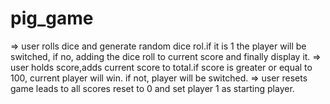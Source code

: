 # pig_game

 => user rolls dice and generate random dice rol.if it is 1 the player will be switched, if no, adding the dice roll to current score and finally display it.
 => user holds score,adds current score to total.if score is greater or equal to 100, current player will win. if not, player will be switched.
 => user resets game leads to all scores reset to 0 and set player 1 as starting player.
